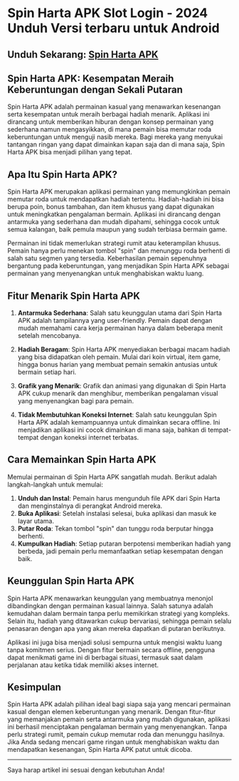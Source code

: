 # Spin Harta APK Slot Login - 2024 Unduh Versi terbaru untuk Android

## Unduh Sekarang: [Spin Harta APK](https://spoo.me/iZf8WP)

## **Spin Harta APK: Kesempatan Meraih Keberuntungan dengan Sekali Putaran**

Spin Harta APK adalah permainan kasual yang menawarkan kesenangan serta kesempatan untuk meraih berbagai hadiah menarik. Aplikasi ini dirancang untuk memberikan hiburan dengan konsep permainan yang sederhana namun mengasyikkan, di mana pemain bisa memutar roda keberuntungan untuk menguji nasib mereka. Bagi mereka yang menyukai tantangan ringan yang dapat dimainkan kapan saja dan di mana saja, Spin Harta APK bisa menjadi pilihan yang tepat.

## Apa Itu Spin Harta APK?

Spin Harta APK merupakan aplikasi permainan yang memungkinkan pemain memutar roda untuk mendapatkan hadiah tertentu. Hadiah-hadiah ini bisa berupa poin, bonus tambahan, dan item khusus yang dapat digunakan untuk meningkatkan pengalaman bermain. Aplikasi ini dirancang dengan antarmuka yang sederhana dan mudah dipahami, sehingga cocok untuk semua kalangan, baik pemula maupun yang sudah terbiasa bermain game.

Permainan ini tidak memerlukan strategi rumit atau keterampilan khusus. Pemain hanya perlu menekan tombol "spin" dan menunggu roda berhenti di salah satu segmen yang tersedia. Keberhasilan pemain sepenuhnya bergantung pada keberuntungan, yang menjadikan Spin Harta APK sebagai permainan yang menyenangkan untuk menghabiskan waktu luang.

## Fitur Menarik Spin Harta APK

1. **Antarmuka Sederhana**: Salah satu keunggulan utama dari Spin Harta APK adalah tampilannya yang user-friendly. Pemain dapat dengan mudah memahami cara kerja permainan hanya dalam beberapa menit setelah mencobanya.

2. **Hadiah Beragam**: Spin Harta APK menyediakan berbagai macam hadiah yang bisa didapatkan oleh pemain. Mulai dari koin virtual, item game, hingga bonus harian yang membuat pemain semakin antusias untuk bermain setiap hari.

3. **Grafik yang Menarik**: Grafik dan animasi yang digunakan di Spin Harta APK cukup menarik dan menghibur, memberikan pengalaman visual yang menyenangkan bagi para pemain.

4. **Tidak Membutuhkan Koneksi Internet**: Salah satu keunggulan Spin Harta APK adalah kemampuannya untuk dimainkan secara offline. Ini menjadikan aplikasi ini cocok dimainkan di mana saja, bahkan di tempat-tempat dengan koneksi internet terbatas.

## Cara Memainkan Spin Harta APK

Memulai permainan di Spin Harta APK sangatlah mudah. Berikut adalah langkah-langkah untuk memulai:

1. **Unduh dan Instal**: Pemain harus mengunduh file APK dari Spin Harta dan menginstalnya di perangkat Android mereka.
2. **Buka Aplikasi**: Setelah instalasi selesai, buka aplikasi dan masuk ke layar utama.
3. **Putar Roda**: Tekan tombol "spin" dan tunggu roda berputar hingga berhenti.
4. **Kumpulkan Hadiah**: Setiap putaran berpotensi memberikan hadiah yang berbeda, jadi pemain perlu memanfaatkan setiap kesempatan dengan baik.

## Keunggulan Spin Harta APK

Spin Harta APK menawarkan keunggulan yang membuatnya menonjol dibandingkan dengan permainan kasual lainnya. Salah satunya adalah kemudahan dalam bermain tanpa perlu memikirkan strategi yang kompleks. Selain itu, hadiah yang ditawarkan cukup bervariasi, sehingga pemain selalu penasaran dengan apa yang akan mereka dapatkan di putaran berikutnya.

Aplikasi ini juga bisa menjadi solusi sempurna untuk mengisi waktu luang tanpa komitmen serius. Dengan fitur bermain secara offline, pengguna dapat menikmati game ini di berbagai situasi, termasuk saat dalam perjalanan atau ketika tidak memiliki akses internet.

## Kesimpulan

Spin Harta APK adalah pilihan ideal bagi siapa saja yang mencari permainan kasual dengan elemen keberuntungan yang menarik. Dengan fitur-fitur yang memanjakan pemain serta antarmuka yang mudah digunakan, aplikasi ini berhasil menciptakan pengalaman bermain yang menyenangkan. Tanpa perlu strategi rumit, pemain cukup memutar roda dan menunggu hasilnya. Jika Anda sedang mencari game ringan untuk menghabiskan waktu dan mendapatkan kesenangan, Spin Harta APK patut untuk dicoba.

--- 

Saya harap artikel ini sesuai dengan kebutuhan Anda!
